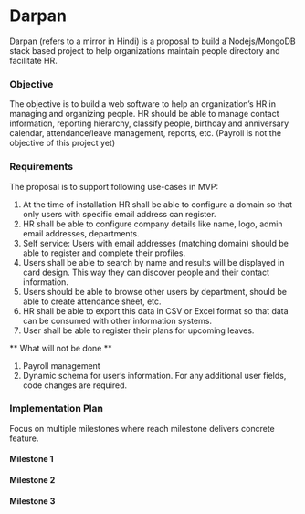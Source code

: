Darpan
======
Darpan (refers to a mirror in Hindi) is a proposal to build a Nodejs/MongoDB stack based project to help organizations maintain people directory and facilitate HR.

### Objective
The objective is to build a web software to help an organization’s HR in managing and organizing people. HR should be able to manage contact information, reporting hierarchy, classify people, birthday and anniversary calendar, attendance/leave management, reports, etc. (Payroll is not the objective of this project yet)

### Requirements
The proposal is to support following use-cases in MVP:

1. At the time of installation HR shall be able to configure a domain so that only users with specific email address can register.
2. HR shall be able to configure company details like name, logo, admin email addresses, departments.
3. Self service: Users with email addresses (matching domain) should be able to register and complete their profiles.
4. Users shall be able to search by name and results will be displayed in card design. This way they can discover people and their contact information.
5. Users should be able to browse other users by department, should be able to create attendance sheet, etc.
6. HR shall be able to export this data in CSV or Excel format so that data can be consumed with other information systems.
7. User shall be able to register their plans for upcoming leaves.

** What will not be done **

1. Payroll management
2. Dynamic schema for user’s information. For any additional user fields, code changes are required.


### Implementation Plan
Focus on multiple milestones where reach milestone delivers concrete feature.  


#### Milestone 1


#### Milestone 2


#### Milestone 3

